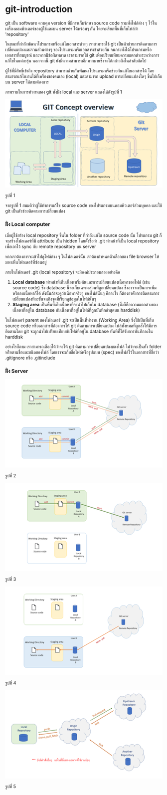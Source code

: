 # git-introduction

git เป็น software ควบคุม version ที่มีการเก็บรักษา source code รวมทั้งไฟล์ต่าง ๆ ไว้ในเครื่องคอมพิวเตอร์ของผู้ใช้และบน server ได้พร้อมๆ กัน โดยจะเรียกพื้นที่เก็บไฟล์ว่า  'repository' 

ในขณะที่กำลังพัฒนาโปรแกรมหรือแก้ไขเอกสารต่างๆ เราสามารถใช้ git เป็นตัวช่วยการติดตามการเปลี่ยนแปลงและรวมส่วนต่างๆ ของโปรแกรมหรือเอกสารเข้าด้วยกัน จนกระทั่งได้โปรแกรมหรือเอกสารที่สมบูรณ์ และหากมีข้อผิดพลาด เราสามารถใช้ git เพื่อเปรียบเทียบความแตกต่างระหว่างการแก้ไขในแต่ละรุ่น นอกจากนี้ git ยังมีความสามารถอีกมากมายซึ่งจะได้กล่าวถึงในลำดับถัดไป

ผู้ใช้ที่มีสิทธิ์เข้าถึง repository สามารถช่วยกันพัฒนาโปรแกรมหรือช่วยกันแก้ไขเอกสารได้ โดยสามารถแก้ไขงานได้ที่เครื่องของตนเอง (local) และสามารถ upload การเปลี่ยนแปลงใดๆ ขึ้นไปเก็บบน server ได้ตามต้องการ

ภาพรวมในการทำงานของ git ทั้งฝั่ง local และ server แสดงได้ดังรูปที่ 1

![image](./Pictures/gi-intro/Slide2.PNG)

รูปที่ 1

จากรูปที่ 1 สมมติว่าผู้ใช้ทำการแก้ไข source code ของโปรแกรมบนคอมพิวเตอร์ส่วนบุคคล และใช้ git เป็นตัวช่วยติดตามการเปลี่ยนแปลง

### ฝั่ง Local computer ###

เมื่อผู้ใช้สร้าง local repository ขึ้นใน folder ที่กำลังแก้ไข source code นั้น โปรแกรม  git ก็จะสร้างโฟลเดอร์ที่มี attribute เป็น hidden โดยตั้งชื่อว่า .git 
ทำหน้าที่เป็น local repository เพื่อเอาไว้ sync กับ remote repository บน server

หากเราต้องการจะเข้าไปดูไฟล์ต่าง ๆ ในโฟลเดอร์นั้น เราต้องกำหนดตัวเลือกของ file browser ให้มองเห็นโฟลเดอร์ที่ซ่อนอยู่

ภายในโฟลเดอร์ .git (local repository) จะมีองค์ประกอบสองอย่างคือ 
 1. __Local database__ ทำหน้าที่เก็บเนื้อหาเริ่มต้นและการเปลี่ยนแปลงเนื้อหาของไฟล์ (เช่น source code) ซึ่ง database นี้จะเก็บเฉพาะส่วนที่ถูกเปลี่ยนแปลง ซึ่งอาจจะเป็นการเพิ่มหรือลบเนื้อหาก็ได้ ดังนั้นถ้าจะดูว่าเนื่อหาจริงๆ ของไฟล์นั้นๆ คืออะไร ก็ต้องอาศัยการติดตามการเปลี่ยนแปลงทีละขั้นจนถึงจุดที่เรียกดูข้อมูลในไฟล์นั้นๆ 
 2. __Staging area__ เป็นพื้นที่เก็บเนื้อหาที่จะนำไปเก็บใน database (ซึ่งก็คือความแตกต่างของเนื้อหาที่อยู่ใน database กับเนื้อหาที่อยู่ในไฟล์ที่ถูกบันทึกล่าสุดบน harddisk) 

ในโฟลเดอร์ parent ของโฟลเดอร์ .git จะเป็นพื้นที่ทำงาน (Working Area) ซึ่งใช้เป็นที่เก็บ source code หรือเอกสารที่ต้องการให้ git ติดตามการเปลี่ยนแปลง 
ไฟล์ทั้งหมดที่ถูกสั่งให้มีการติดตามโดย git จะถูกนำไปเปรียบเทียบกับไฟล์ที่อยู่ใน database ทันทีที่ได้รับการบันทึกลงใน harddisk 

อย่างไรก็ตาม เราสามารถเลือกได้ว่าจะให้ git ติดตามการเปลี่ยนแปลงของไฟล์ ไม่ว่าจะเป็นทั้ง folder หรือตามชื่อและชนิดของไฟล์ โดยเราจะเก็บชื่อไฟล์หรือรูปแบบ (spec) ของไฟล์ไว้ในเอกสารที่ชื่อว่า .gitignore หรือ .gitinclude


### ฝั่ง Server ###



![image](./Pictures/gi-intro/Slide3.PNG)

รูปที่ 2

![image](./Pictures/gi-intro/Slide4.PNG)

รูปที่ 3

![image](./Pictures/gi-intro/Slide5.PNG)

รูปที่ 4

![image](./Pictures/gi-intro/Slide6.PNG)

รูปที่ 5
 
